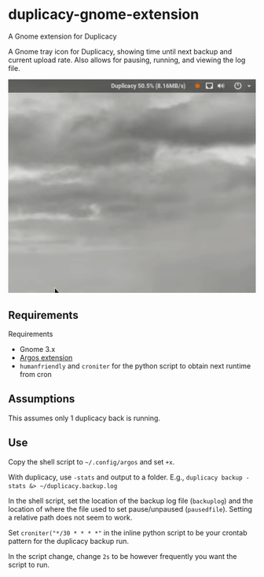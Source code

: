 # duplicacy-gnome-extension
A Gnome extension for Duplicacy

A Gnome tray icon for Duplicacy, showing time until next backup and current upload rate. Also allows for pausing, running, and viewing the log file.


![](demo.gif)

## Requirements
Requirements
- Gnome 3.x
- [Argos extension](https://github.com/p-e-w/argos)
- `humanfriendly` and `croniter` for the python script to obtain next runtime from cron

## Assumptions
This assumes only 1 duplicacy back is running.

## Use
Copy the shell script to `~/.config/argos` and set `+x`.

With duplicacy, use `-stats` and output to a folder. E.g.,
`duplicacy backup -stats &> ~/duplicacy.backup.log`

In the shell script, set the location of the backup log file (`backuplog`) and the location of where the file used to set pause/unpaused (`pausedfile`). Setting a relative path does not seem to work.

Set `croniter("*/30 * * * *"` in the inline python script to be your crontab pattern for the duplicacy backup run.

In the script change, change `2s` to be however frequently you want the script to run.

